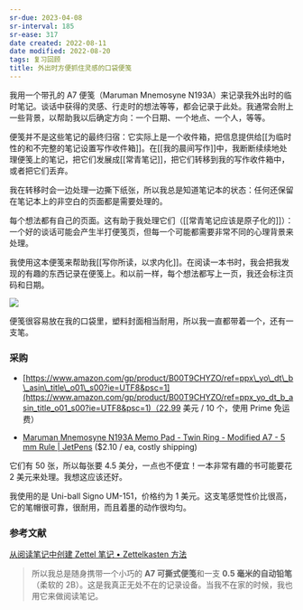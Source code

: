 ```yaml
---
sr-due: 2023-04-08
sr-interval: 185
sr-ease: 317
date created: 2022-08-11
date modified: 2022-08-20
tags: 复习回顾
title: 外出时方便抓住灵感的口袋便笺
---
```


我用一个带孔的 A7 便笺（Maruman Mnemosyne N193A）来记录我外出时的临时笔记。谈话中获得的灵感、行走时的想法等等，都会记录于此处。我通常会附上一些背景，以帮助我以后确定方向：一个日期、一个地点、一个人，等等。

便笺并不是这些笔记的最终归宿：它实际上是一个收件箱，把信息提供给[[为临时性的和不完整的笔记设置写作收件箱]]。在[[我的晨间写作]]中，我断断续续地处理便笺上的笔记，把它们发展成[[常青笔记]]，把它们转移到我的写作收件箱中，或者把它们丢弃。

我在转移时会一边处理一边撕下纸张，所以我总是知道笔记本的状态：任何还保留在笔记本上的非空白的页面都是需要处理的。

每个想法都有自己的页面。这有助于我处理它们（[[常青笔记应该是原子化的]]）：一个好的谈话可能会产生半打便笺页，但每一个可能都需要非常不同的心理背景来处理。

我使用这本便笺来帮助我[[写你所读，以求内化]]。在阅读一本书时，我会把我发现的有趣的东西记录在便笺上。和以前一样，每个想法都写上一页，我还会标注页码和日期。

![](https://pic3.zhimg.com/v2-a7285681b1796b49c36f42e21fa255d6_r.jpg)

便笺很容易放在我的口袋里，塑料封面相当耐用，所以我一直都带着一个，还有一支笔。

### 采购

- [https://www.amazon.com/gp/product/B00T9CHYZO/ref=ppx\_yo\_dt\_b\_asin\_title\_o01\_s00?ie=UTF8&psc=1](https://www.amazon.com/gp/product/B00T9CHYZO/ref=ppx_yo_dt_b_asin_title_o01_s00?ie=UTF8&psc=1)（22.99 美元 / 10 个，使用 Prime 免运费）  
    
- [Maruman Mnemosyne N193A Memo Pad - Twin Ring - Modified A7 - 5 mm Rule | JetPens](https://www.jetpens.com/Maruman-Mnemosyne-N193A-Memo-Pad-Twin-Ring-Modified-A7-5-mm-Rule/pd/11413) ($2.10 / ea, costly shipping)  
    

它们有 50 张，所以每张要 4.5 美分，一点也不便宜！一本非常有趣的书可能要花 2 美元来处理。我想这应该还好。

我使用的是 Uni-ball Signo UM-151，价格约为 1 美元。这支笔感觉性价比很高，它的笔帽很可靠，很耐用，而且着墨的动作很均匀。

### 参考文献

[从阅读笔记中创建 Zettel 笔记 • Zettelkasten 方法](https://zettelkasten.de/posts/create-zettel-from-reading-notes/)

> 所以我总是随身携带一个小巧的 **A7 可撕式便笺**和一支 **0.5 毫米的自动铅笔**（柔软的 2B）。这是我真正无处不在的记录设备。当我不在家的时候，我也用它来做阅读笔记。
